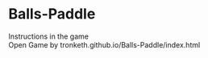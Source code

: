 # Balls-Paddle
Instructions in the game
<br> Open Game by tronketh.github.io/Balls-Paddle/index.html
